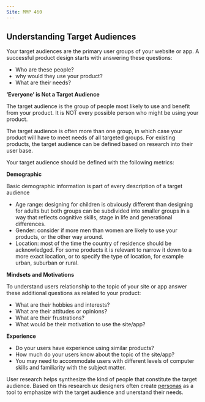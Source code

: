 ```yaml
---
Site: MMP 460
---
```

## Understanding Target Audiences

Your target audiences are the primary user groups of your website or app. A successful product design starts with answering these questions:
- Who are these people? 
- why would they use your product? 
- What are their needs? 

**‘Everyone’ is Not a Target Audience**

The target audience is the group of people most likely to use and benefit from your product. It is NOT every possible person who might be using your product.
 
The target audience is often more than one group, in which case your product will have to meet needs of all targeted groups.
For existing products, the target audience can be defined based on research into their user base. 


Your target audience should be defined with the following metrics:

**Demographic**

Basic demographic information is part of every description of a target audience
- Age range: designing for children is obviously different than designing for adults but both groups can be subdivided into smaller groups in a way that reflects cognitive skills, stage in life and generational differences.
- Gender: consider if more men than women are likely to use your products, or the other way around.
- Location: most of the time the country of residence should be acknowledged. For some products it is relevant to narrow it down to a more exact location, or to specify the type of location, for example urban, suburban or rural.


**Mindsets and Motivations**

To understand users relationship to the topic of your site or app answer these additional questions as related to your product:
- What are their hobbies and interests?
- What are their attitudes or opinions?
- What are their frustrations?
- What would be their motivation to use the site/app?

**Experience**

- Do your users have experience using similar products?
- How much do your users know about the topic of the site/app?
- You may need to accommodate users with different levels of computer skills and familiarity with the subject matter.

User research helps synthesize the kind of people that constitute the target audience. Based on this research ux designers often create [personas](personas.md) as a tool to emphasize with the target audience and unerstand their needs.
